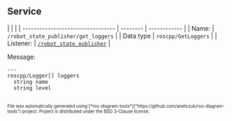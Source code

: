 <!--
File was automatically generated using 'ros-diagram-tools' project.
Project is distributed under the BSD 3-Clause license.
-->

## Service


|  |  |
| --------------------------------- | -------- | ------------ |
| Name: | `/robot_state_publisher/get_loggers` |
| Data type | `roscpp/GetLoggers` |
| Listener: | [`/robot_state_publisher`](n__robot_state_publisher.html) |

Message:
```
---
roscpp/Logger[] loggers
  string name
  string level


```



<font size="1">
    File was automatically generated using [*ros-diagram-tools*]("https://github.com/anetczuk/ros-diagram-tools") project.
    Project is distributed under the BSD 3-Clause license.
</font>
